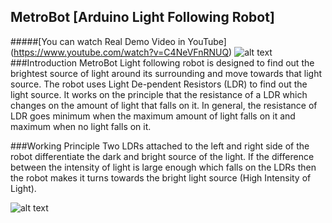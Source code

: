 ## MetroBot [Arduino Light Following Robot]  

#####[You can watch Real Demo Video in YouTube] (https://www.youtube.com/watch?v=C4NeVFnRNUQ)
![alt text](https://cloud.githubusercontent.com/assets/6849184/13569576/6cc18f1e-e471-11e5-9617-13284565a765.png)
###Introduction
MetroBot Light following robot is designed to find out the brightest source of light around its surrounding and move towards that light source.
The robot uses Light De-pendent Resistors (LDR) to find out the light source.
It works on the principle that the resistance of a LDR which changes on the amount of light that falls on it. 
In general, the resistance of LDR goes minimum when the maximum amount of light falls on it and maximum when no light falls on it.

###Working Principle
Two LDRs attached to the left and right side of the robot differentiate the dark and bright source of the light. If the difference between the intensity of light is large enough which falls on the LDRs then the robot makes it turns towards the bright light source (High Intensity of Light).

![alt text](https://cloud.githubusercontent.com/assets/6849184/13569706/3aa6b6c0-e472-11e5-8326-f67a76fe2e3b.png)
